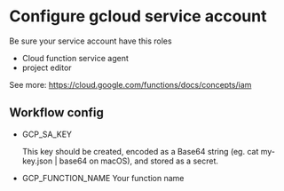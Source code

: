 # Configure gcloud service account

Be sure your service account have this roles

- Cloud function service agent
- project editor

See more: https://cloud.google.com/functions/docs/concepts/iam

## Workflow config

- GCP_SA_KEY

  This key should be created, encoded as a Base64 string (eg. cat my-key.json | base64 on macOS), and stored as a secret.

- GCP_FUNCTION_NAME
  Your function name
